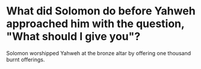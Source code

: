 # What did Solomon do before Yahweh approached him with the question, "What should I give you"?

Solomon worshipped Yahweh at the bronze altar by offering one thousand burnt offerings. 